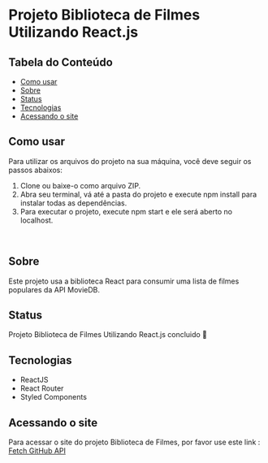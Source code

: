 # Projeto Biblioteca de Filmes Utilizando React.js

## Tabela do Conteúdo
<ul>
<li><a href="#como-usar">Como usar</li>
<li><a href="#sobre">Sobre</a></li>
<li><a href="#status">Status</a></li>
<li><a href="#tenologias">Tecnologias</a></li>
<li><a href="#acessando-o-site">Acessando o site</a></li>
</ul>

## Como usar

Para utilizar os arquivos do projeto na sua máquina, você deve seguir os passos abaixos:
1. Clone ou baixe-o como arquivo ZIP.
2. Abra seu terminal, vá até a pasta do projeto e execute npm install para instalar todas as dependências.
3. Para executar o projeto, execute npm start e ele será aberto no localhost.
<br>

## Sobre

Este projeto usa a biblioteca React para consumir uma lista de filmes populares da API MovieDB.

## Status

Projeto Biblioteca de Filmes Utilizando React.js concluido 🎯


## Tecnologias
<ul>
<li>ReactJS</li>
<li>React Router</li>
<li>Styled Components</li>
</ul>

## Acessando o site

Para acessar o site do projeto Biblioteca de Filmes, por favor use este link : <a href="https://react-js-api-biblioteca-de-filmes-j6n4.vercel.app" target="_blank">Fetch GitHub API</a>
